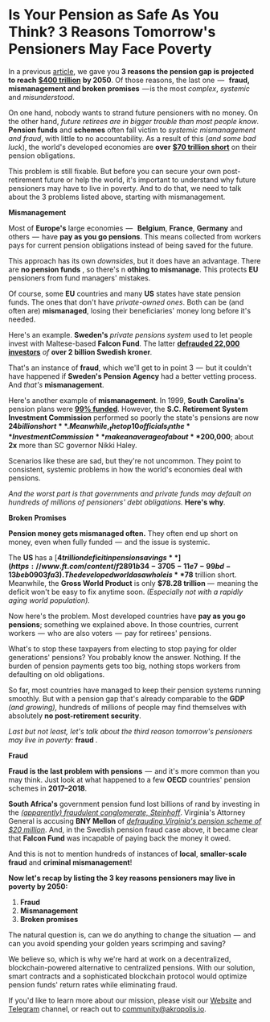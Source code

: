 ﻿# Is Your Pension as Safe As You Think? 3 Reasons Tomorrow&#39;s Pensioners May Face Poverty

In a previous [article](https://wiki.akropolis.io/library/2017%20Global%20pension%20savings%20gap%20set%20to%20reach/), we gave you **3 reasons the pension gap is projected to reach** [**$400 trillion**](https://www.etftrends.com/fixed-income-channel/global-pension-gap-expected-to-hit-400-trillion/) **by 2050**. Of those reasons, the last one  —   **fraud, mismanagement and broken promises**  — is the most _complex_, _systemic_ and _misunderstood_.

On one hand, nobody wants to strand future pensioners with no money. On the other hand, _future retirees are in bigger trouble than most people know_. **Pension funds** and **schemes** often fall victim to _systemic mismanagement and fraud_, with little to no accountability. As a result of this (_and some bad luck_), the world&#39;s developed economies are **over** [**$70 trillion short**](http://theonebrief.com/trillion-dollar-pension-gap-strategies-close/) on their pension obligations.

This problem is still fixable. But before you can secure your own post-retirement future or help the world, it&#39;s important to understand why future pensioners may have to live in poverty. And to do that, we need to talk about the 3 problems listed above, starting with mismanagement.

**Mismanagement**

Most of **Europe&#39;s** large economies  —   **Belgium**, **France**, **Germany** and others  —  have **pay as you go pensions**. This means collected from workers pays for current pension obligations instead of being saved for the future.

This approach has its own _downsides_, but it does have an advantage. There are **no pension funds** , so there&#39;s n **othing to mismanage**. This protects **EU** pensioners from fund managers&#39; mistakes.

Of course, some **EU** countries and many **US** states have state pension funds. The ones that don&#39;t have _private-owned ones_. Both can be (and often are) **mismanaged**, losing their beneficiaries&#39; money long before it&#39;s needed.

Here&#39;s an example. **Sweden&#39;s** _private pensions system_ used to let people invest with Maltese-based **Falcon Fund**_._ The latter [**defrauded 22,000 investors**](http://www.europeanpensions.net/ep/Maltese-pension-fund-faces-criminal-investigation-on-fraudulent-investment-activity.php) _of_ **over 2 billion Swedish kroner**_._

That&#39;s an instance of **fraud**, which we&#39;ll get to in point 3  —  but it couldn&#39;t have happened if **Sweden&#39;s Pension Agency** had a better vetting process. And _that&#39;s_ **mismanagement**.

Here&#39;s another example of **mismanagement**. In 1999, **South Carolina&#39;s** pension plans were [**99% funded**](https://www.postandcourier.com/news/south-carolina-s-looming-pension-crisis/article_dd4cd1e2-b03d-11e6-9d85-7b24e6e338ed.html). However, the **S.C. Retirement System Investment Commission** performed so poorly the state&#39;s pensions are now **$24 billion short**. Meanwhile, _the top 10 officials_ in the **Investment Commission** make an average of about **$200,000**; about **2x** more than SC governor Nikki Haley.

Scenarios like these are sad, but they&#39;re not uncommon. They point to consistent, systemic problems in how the world&#39;s economies deal with pensions.

_And the worst part is that governments and private funds may default on hundreds of millions of pensioners&#39; debt obligations._ **Here&#39;s why**_._

**Broken Promises**

**Pension money gets mismanaged often.** They often end up short on money, even when fully funded  —  and the issue is systemic.

The **US** has a [**$4 trillion deficit in pension savings**](https://www.ft.com/content/f2891b34-3705-11e7-99bd-13beb0903fa3). The developed world as a whole is **$78** trillion short. Meanwhile, the **Gross World Product** is only **$78.28 trillion**  —  meaning the deficit won&#39;t be easy to fix anytime soon. _(Especially not with a rapidly aging world population)._

Now here&#39;s the problem. Most developed countries have **pay as you go pensions**; something we explained above. In those countries, current workers  —  who are also voters  —  pay for retirees&#39; pensions.

What&#39;s to stop these taxpayers from electing to stop paying for older generations&#39; pensions? You probably know the answer. Nothing. If the burden of pension payments gets too big, nothing stops workers from defaulting on old obligations.

So far, most countries have managed to keep their pension systems running smoothly. But with a pension gap that&#39;s already comparable to the **GDP** _(and growing),_ hundreds of millions of people may find themselves with absolutely **no post-retirement security**.

_Last but not least, let&#39;s talk about the third reason tomorrow&#39;s pensioners may live in poverty:_ **fraud** _._

**Fraud**

**Fraud is the last problem with pensions**  —  and it&#39;s more common than you may think. Just look at what happened to a few **OECD** countries&#39; pension schemes in **2017–2018**.

**South Africa&#39;s** government pension fund lost billions of rand by investing in the [_(apparently) fraudulent conglomerate, Steinhoff_](http://www.dw.com/en/south-african-pension-fund-scandal-the-damage-will-be-immense/a-42388940). Virginia&#39;s Attorney General is accusing **BNY Mellon** of [_defrauding Virginia&#39;s pension scheme of $20 million_](https://www.washingtonpost.com/local/dc-politics/virginias-cuccinelli-sues-bank-of-new-york-mellon-alleging-pension-fraud/2011/08/11/gIQAKTfg9I_story.html?utm_term=.2b6a1d6c5071). And, in the Swedish pension fraud case above, it became clear that **Falcon Fund** was incapable of paying back the money it owed.

And this is not to mention hundreds of instances of **local**, **smaller-scale fraud** and **criminal mismanagement**!

**Now let&#39;s recap by listing the 3 key reasons pensioners may live in poverty by 2050:**

1. **Fraud**
2. **Mismanagement**
3. **Broken promises**

The natural question is, can we do anything to change the situation  —  and can you avoid spending your golden years scrimping and saving?

We believe so, which is why we&#39;re hard at work on a decentralized, blockchain-powered alternative to centralized pensions. With our solution, smart contracts and a sophisticated blockchain protocol would optimize pension funds&#39; return rates while eliminating fraud.

If you&#39;d like to learn more about our mission, please visit our [Website](https://akropolis.io/) and [Telegram](https://t.me/AkropolisAnnouncements) channel, or reach out to [community@akropolis.io](mailto:community@akropolis.io).
